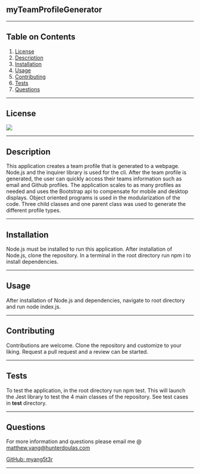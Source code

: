 
  ## myTeamProfileGenerator
  ___
  ## Table on Contents

  1. [License](#License)
  2. [Description](#Description)
  3. [Installation](#Installation)
  4. [Usage](#Usage)
  5. [Contributing](#Contributing)
  6. [Tests](#Tests)
  7. [Questions](#Questions)
  ___
  ## License
  [![](https://img.shields.io/badge/license-GNU%20GPLv3-blue)](https://choosealicense.com/licenses/gpl-2.0/)
  ___
  ## Description
  This application creates a team profile that is generated to a webpage. Node.js and the inquirer library is used for the cli. After the team profile is generated, the user can quickly access their teams information such as email and Github profiles. The application scales to as many profiles as needed and uses the Bootstrap api to compensate for mobile and desktop displays. Object oriented programs is used in the modularization of the code. Three child classes and one parent class was used to generate the different profile types.
  ___
  ## Installation
  Node.js must be installed to run this application. After installation of Node.js, clone the repository. In a terminal in the root directory run npm i to install dependencies. 
  ___
  ## Usage
  After installation of Node.js and dependencies, navigate to root directory and run node index.js.
  ___
  ## Contributing
  Contributions are welcome. Clone the repository and customize to your liking. Request a pull request and a review can be started.
  ___
  ## Tests
  To test the application, in the root directory run npm test. This will launch the Jest library to test the 4 main classes of the repository. See test cases in __test__ directory. 
  ___
  ## Questions
  For more information and questions please email me @ matthew.yang@hunterdoulas.com 

  [GitHub: myang5t3r](https://github.com/myang5t3r)
  ___
  